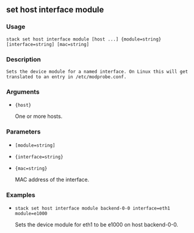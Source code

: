 ## set host interface module

### Usage

`stack set host interface module [host ...] {module=string} [interface=string] [mac=string]`

### Description


	Sets the device module for a named interface. On Linux this will get
	translated to an entry in /etc/modprobe.conf.

	

### Arguments

* `{host}`

   One or more hosts.


### Parameters
* `[module=string]`
* `{interface=string}`
* `{mac=string}`

   MAC address of the interface.

### Examples

* `stack set host interface module backend-0-0 interface=eth1 module=e1000`

   Sets the device module for eth1 to be e1000 on host backend-0-0.



